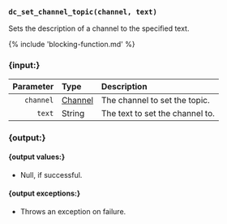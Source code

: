 ### `dc_set_channel_topic(channel, text)`

Sets the description of a channel to the specified text.

{% include 'blocking-function.md' %}


### {input:}

| Parameter | Type                          | Description                     |
|----------:|:------------------------------|:--------------------------------|
| `channel` | [Channel](/values/channel.md) | The channel to set the topic.   |
|    `text` | String                        | The text to set the channel to. |


### {output:}

#### {output values:}

* Null, if successful.

#### {output exceptions:}

* Throws an exception on failure.